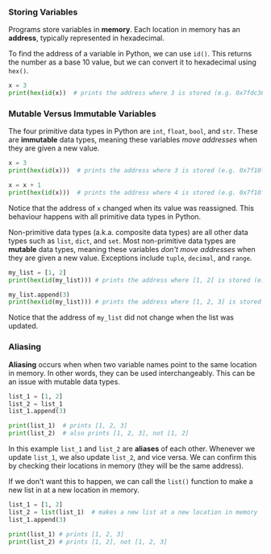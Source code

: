 ### Storing Variables

Programs store variables in **memory**. Each location in memory has an **address**, typically represented in hexadecimal.

To find the address of a variable in Python, we can use `id()`. This returns the number as a base 10 value, but we can convert it to hexadecimal using `hex()`.

```python
x = 3
print(hex(id(x))  # prints the address where 3 is stored (e.g. 0x7fdc369ef720)
```

### Mutable Versus Immutable Variables

The four primitive data types in Python are `int`, `float`, `bool`, and `str`. These are **immutable** data types, meaning these variables *move addresses* when they are given a new value.

```python
x = 3
print(hex(id(x)))  # prints the address where 3 is stored (e.g. 0x7f10fda70720)

x = x + 1
print(hex(id(x)))  # prints the address where 4 is stored (e.g. 0x7f10fda70740)
```

Notice that the address of `x` changed when its value was reassigned. This behaviour happens with all primitive data types in Python.

Non-primitive data types (a.k.a. composite data types) are all other data types such as `list`, `dict`, and `set`. Most non-primitive data types are **mutable** data types, meaning these variables *don't move addresses* when they are given a new value. Exceptions include `tuple`, `decimal`, and `range`.

```python
my_list = [1, 2]
print(hex(id(my_list))) # prints the address where [1, 2] is stored (e.g. 0x7efdf846d600)

my_list.append(3)
print(hex(id(my_list))) # prints the address where [1, 2, 3] is stored (e.g. 0x7efdf846d600)
```

Notice that the address of `my_list` did not change when the list was updated. 

### Aliasing

**Aliasing** occurs when when two variable names point to the same location in memory. In other words, they can be used interchangeably. This can be an issue with mutable data types.

```python
list_1 = [1, 2]
list_2 = list_1
list_1.append(3)

print(list_1)  # prints [1, 2, 3]
print(list_2)  # also prints [1, 2, 3], not [1, 2]
```

In this example `list_1` and `list_2` are **aliases** of each other. Whenever we update `list_1`, we also update `list_2`, and vice versa. We can confirm this by checking their locations in memory (they will be the same address).

If we don't want this to happen, we can call the `list()` function to make a new list in at a new location in memory.

```python
list_1 = [1, 2]
list_2 = list(list_1)  # makes a new list at a new location in memory
list_1.append(3)

print(list_1) # prints [1, 2, 3]
print(list_2) # prints [1, 2], not [1, 2, 3]
```
